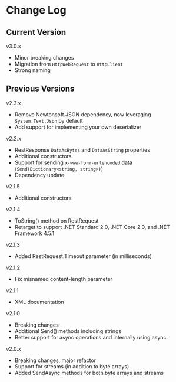# Change Log

## Current Version

v3.0.x

- Minor breaking changes
- Migration from ```HttpWebRequest``` to ```HttpClient```
- Strong naming

## Previous Versions

v2.3.x

- Remove Newtonsoft.JSON dependency, now leveraging ```System.Text.Json``` by default
- Add support for implementing your own deserializer

v2.2.x

- RestResponse ```DataAsBytes``` and ```DataAsString``` properties
- Additional constructors
- Support for sending ```x-www-form-urlencoded``` data (```Send(Dictionary<string, string>)```)
- Dependency update

v2.1.5

- Additional constructors

v2.1.4

- ToString() method on RestRequest
- Retarget to support .NET Standard 2.0, .NET Core 2.0, and .NET Framework 4.5.1

v2.1.3

- Added RestRequest.Timeout parameter (in milliseconds)

v2.1.2

- Fix misnamed content-length parameter

v2.1.1

- XML documentation

v2.1.0

- Breaking changes
- Additional Send() methods including strings
- Better support for async operations and internally using async

v2.0.x

- Breaking changes, major refactor
- Support for streams (in addition to byte arrays)
- Added SendAsync methods for both byte arrays and streams


